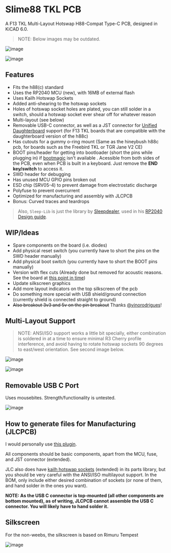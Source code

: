 # Slime88 TKL PCB
 A F13 TKL Multi-Layout Hotswap H88-Compat Type-C PCB, designed in KiCAD 6.0.

> NOTE: Below images may be outdated.

![image](https://user-images.githubusercontent.com/23428162/170985512-ec79f498-7476-4ab6-8150-877c67a25f26.png)

![image](https://user-images.githubusercontent.com/23428162/170985490-84c50a2a-0e6f-46b4-95e9-b4f4e7d632d8.png)


## Features
- Fits the h88(c) standard
- Uses the RP2040 MCU (new), with 16MB of external flash
- Uses Kailh Hotswap Sockets
- Added anti-shearing to the hotswap sockets
- Holes of hotswap socket holes are plated, you can still solder in a switch, should a hotswap socket ever shear off for whatever reason
- Multi-layout (see below)
- Removable USB-C connector, as well as a JST connector for [Unified Daughterboard](https://github.com/ai03-2725/Unified-Daughterboard) support (for F13 TKL boards that are compatible with the daughterboard version of the h88c)
- Has cutouts for a gummy o-ring mount (Same as the hineybush h88c pcb, for boards such as the Freebird TKL or TGR Jane V2 CE)
- BOOT pins/header for getting into bootloader (short the pins while plugging in) if [bootmagic](https://github.com/qmk/qmk_firmware/blob/master/docs/feature_bootmagic.md) isn't available . Acessible from both sides of the PCB, even when PCB is built in a keyboard. Just remove the **END key/switch** to access it.
- SWD header for debugging
- Has unused MCU GPIO pins broken out
- ESD chip (SRV05-4) to prevent damage from electrostatic discharge
- Polyfuse to prevent overcurrent
- Optimized for manufacturing and assembly with JLCPCB
- Bonus: Curved traces and teardrops

> Also, `Sleep-Lib` is just the library by [Sleepdealer](https://github.com/Sleepdealr), used in his [RP2040 Design guide](https://github.com/Sleepdealr/RP2040-designguide).

## WIP/Ideas
- Spare components on the board (i.e. diodes)
- Add physical reset switch (you currently have to short the pins on the SWD header manually)
- Add physical boot switch (you currently have to short the BOOT pins manually)
- Version with flex cuts (Already done but removed for acoustic reasons. See the board at [this point in time](https://github.com/zykrah/slime88/commit/3de3e59620d77a87f4beb085508b7e4e2e0daaf5))
- Update silkscreen graphics
- Add more layout indicators on the top silkscreen of the pcb
- Do something more special with USB shield/ground connection (currently shield is connected straight to ground)
- ~~Also breakout 3v3 and 5v on the pin breakout~~ Thanks [@vinorodrigues](https://github.com/vinorodrigues)!

## Multi-Layout Support

> NOTE: ANSI/ISO support works a little bit specially, either combination is soldered in at a time to ensure minimal R3 Cherry profile interference, and avoid having to rotate hotswap sockets 90 degrees to east/west orientation. See second image below.

![image](https://user-images.githubusercontent.com/23428162/170872624-f8572340-62a6-4ea2-b1d4-de3b0a03b0cc.png)

![image](https://user-images.githubusercontent.com/23428162/170872745-08062a99-3614-4d90-9b99-c35b184587f8.png)


## Removable USB C Port

Uses mousebites. Strength/functionality is untested.

![image](https://user-images.githubusercontent.com/23428162/170873526-fdf4c577-7e0c-4878-ab48-44ff42580f77.png)


## How to generate files for Manufacturing (JLCPCB)
I would personally use [this plugin](https://github.com/Bouni/kicad-jlcpcb-tools).

All components should be basic components, apart from the MCU, fuse, and JST connector (extended). 

JLC also does have [kailh hotswap sockets](https://jlcpcb.com/parts/componentSearch?isSearch=true&searchTxt=C2803348) (extended) in its parts library, but you should be very careful with the ANSI/ISO multilayout support. In the BOM, only include either desired combination of sockets (or none of them, and hand solder in the ones you want).

**NOTE: As the USB C connector is top-mounted (all other components are bottom mounted), as of writing, JLCPCB cannot assemble the USB C connector. You will likely have to hand solder it.**

## Silkscreen
For the non-weebs, the silkscreen is based on Rimuru Tempest

![image](https://user-images.githubusercontent.com/23428162/170873337-5e55e027-8117-46ac-941f-4b67e0810e19.png)
